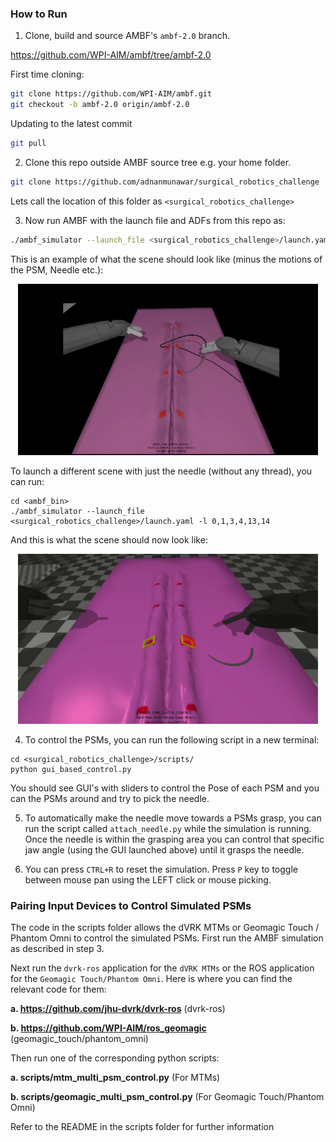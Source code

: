 ### How to Run

1. Clone, build and source AMBF's `ambf-2.0` branch.

https://github.com/WPI-AIM/ambf/tree/ambf-2.0

First time cloning:
```bash
git clone https://github.com/WPI-AIM/ambf.git
git checkout -b ambf-2.0 origin/ambf-2.0
```
Updating to the latest commit
```bash
git pull
```

2. Clone this repo outside AMBF source tree e.g. your home folder.

```bash
git clone https://github.com/adnanmunawar/surgical_robotics_challenge
```

Lets call the location of this folder as
`<surgical_robotics_challenge>`

3. Now run AMBF with the launch file and ADFs from this repo as:



```bash
./ambf_simulator --launch_file <surgical_robotics_challenge>/launch.yaml -l 0,1,3,4,14,15
```
This is an example of what the scene should look like (minus the motions of the PSM, Needle etc.):


<p align="center">
<img src=Media/figure_eight.gif width="480"/>
</p>

To launch a different scene with just the needle (without any thread), you can run:

```
cd <ambf_bin>
./ambf_simulator --launch_file <surgical_robotics_challenge>/launch.yaml -l 0,1,3,4,13,14
```

And this is what the scene should now look like:

<p align="center">
<img src=Media/sample_scene.gif width="480"/>
</p>




4. To control the PSMs, you can run the following script in a new terminal:
```
cd <surgical_robotics_challenge>/scripts/
python gui_based_control.py
```
You should see GUI's with sliders to control the Pose of each PSM and you can the PSMs around and try to pick the needle.

5. To automatically make the needle move towards a PSMs grasp, you can run the script called `attach_needle.py` while
the simulation is running. Once the needle is within the grasping area you can control that specific jaw angle (using the GUI launched above) until it grasps the needle.

6. You can press `CTRL+R` to reset the simulation. Press `P` key to toggle between mouse pan using the LEFT click or mouse picking.


### Pairing Input Devices to Control Simulated PSMs
The code in the scripts folder allows the dVRK MTMs or Geomagic Touch / Phantom Omni to control the simulated PSMs.
First run the AMBF simulation as described in step 3.

Next run the `dvrk-ros` application for the `dVRK MTMs` or the ROS application for the `Geomagic Touch/Phantom Omni`. Here is where you can find the relevant code for them:

**a. https://github.com/jhu-dvrk/dvrk-ros** (dvrk-ros)

**b. https://github.com/WPI-AIM/ros_geomagic** (geomagic_touch/phantom_omni)

Then run one of the corresponding python scripts:

**a. scripts/mtm_multi_psm_control.py** (For MTMs)

**b. scripts/geomagic_multi_psm_control.py** (For Geomagic Touch/Phantom Omni)

Refer to the README in the scripts folder for further information
